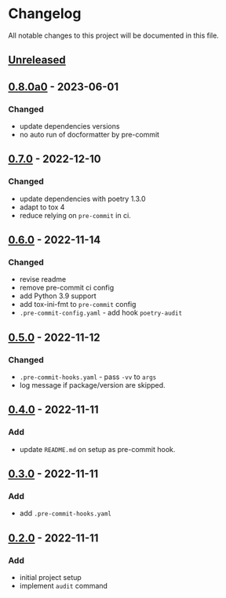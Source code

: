 # Changelog

All notable changes to this project will be documented in this file.

## [Unreleased]

## [0.8.0a0] - 2023-06-01
### Changed
* update dependencies versions
* no auto run of docformatter by pre-commit

## [0.7.0] - 2022-12-10
### Changed
* update dependencies with poetry 1.3.0
* adapt to tox 4
* reduce relying on `pre-commit` in ci.

## [0.6.0] - 2022-11-14
### Changed
* revise readme
* remove pre-commit ci config
* add Python 3.9 support
* add tox-ini-fmt to `pre-commit` config
* `.pre-commit-config.yaml` - add hook `poetry-audit`

## [0.5.0] - 2022-11-12
### Changed
* `.pre-commit-hooks.yaml` - pass `-vv` to `args`
* log message if package/version are skipped.

## [0.4.0] - 2022-11-11
### Add
* update `README.md` on setup as pre-commit hook.

## [0.3.0] - 2022-11-11
### Add
* add `.pre-commit-hooks.yaml`

## [0.2.0] - 2022-11-11
### Add
* initial project setup
* implement `audit` command


[Unreleased]: https://github.com/koyeung/ko-poetry-audit-plugin/compare/main...HEAD
[0.8.0a0]: https://github.com/koyeung/ko-poetry-audit-plugin/releases/tag/0.8.0a0
[0.7.0]: https://github.com/koyeung/ko-poetry-audit-plugin/releases/tag/0.7.0
[0.6.0]: https://github.com/koyeung/ko-poetry-audit-plugin/releases/tag/0.6.0
[0.5.0]: https://github.com/koyeung/ko-poetry-audit-plugin/releases/tag/0.5.0
[0.4.0]: https://github.com/koyeung/ko-poetry-audit-plugin/releases/tag/0.4.0
[0.3.0]: https://github.com/koyeung/ko-poetry-audit-plugin/releases/tag/0.3.0
[0.2.0]: https://github.com/koyeung/ko-poetry-audit-plugin/releases/tag/0.2.0
